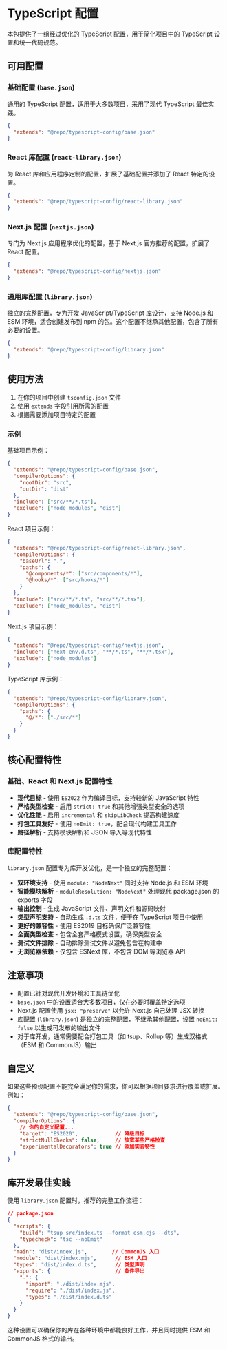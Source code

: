 # TypeScript 配置

本包提供了一组经过优化的 TypeScript 配置，用于简化项目中的 TypeScript 设置和统一代码规范。

## 可用配置

### 基础配置 (`base.json`)

通用的 TypeScript 配置，适用于大多数项目，采用了现代 TypeScript 最佳实践。

```json
{
  "extends": "@repo/typescript-config/base.json"
}
```

### React 库配置 (`react-library.json`)

为 React 库和应用程序定制的配置，扩展了基础配置并添加了 React 特定的设置。

```json
{
  "extends": "@repo/typescript-config/react-library.json"
}
```

### Next.js 配置 (`nextjs.json`)

专门为 Next.js 应用程序优化的配置，基于 Next.js 官方推荐的配置，扩展了 React 配置。

```json
{
  "extends": "@repo/typescript-config/nextjs.json"
}
```

### 通用库配置 (`library.json`)

独立的完整配置，专为开发 JavaScript/TypeScript 库设计，支持 Node.js 和 ESM 环境，适合创建发布到 npm 的包。这个配置不继承其他配置，包含了所有必要的设置。

```json
{
  "extends": "@repo/typescript-config/library.json"
}
```

## 使用方法

1. 在你的项目中创建 `tsconfig.json` 文件
2. 使用 `extends` 字段引用所需的配置
3. 根据需要添加项目特定的配置

### 示例

基础项目示例：
```json
{
  "extends": "@repo/typescript-config/base.json",
  "compilerOptions": {
    "rootDir": "src",
    "outDir": "dist"
  },
  "include": ["src/**/*.ts"],
  "exclude": ["node_modules", "dist"]
}
```

React 项目示例：
```json
{
  "extends": "@repo/typescript-config/react-library.json",
  "compilerOptions": {
    "baseUrl": ".",
    "paths": {
      "@components/*": ["src/components/*"],
      "@hooks/*": ["src/hooks/*"]
    }
  },
  "include": ["src/**/*.ts", "src/**/*.tsx"],
  "exclude": ["node_modules", "dist"]
}
```

Next.js 项目示例：
```json
{
  "extends": "@repo/typescript-config/nextjs.json",
  "include": ["next-env.d.ts", "**/*.ts", "**/*.tsx"],
  "exclude": ["node_modules"]
}
```

TypeScript 库示例：
```json
{
  "extends": "@repo/typescript-config/library.json",
  "compilerOptions": {
    "paths": {
      "@/*": ["./src/*"]
    }
  }
}
```

## 核心配置特性

### 基础、React 和 Next.js 配置特性
- **现代目标** - 使用 `ES2022` 作为编译目标，支持较新的 JavaScript 特性
- **严格类型检查** - 启用 `strict: true` 和其他增强类型安全的选项
- **优化性能** - 启用 `incremental` 和 `skipLibCheck` 提高构建速度
- **打包工具友好** - 使用 `noEmit: true`，配合现代构建工具工作
- **路径解析** - 支持模块解析和 JSON 导入等现代特性

### 库配置特性

`library.json` 配置专为库开发优化，是一个独立的完整配置：

- **双环境支持** - 使用 `module: "NodeNext"` 同时支持 Node.js 和 ESM 环境
- **智能模块解析** - `moduleResolution: "NodeNext"` 处理现代 package.json 的 exports 字段
- **输出控制** - 生成 JavaScript 文件、声明文件和源码映射
- **类型声明支持** - 自动生成 `.d.ts` 文件，便于在 TypeScript 项目中使用
- **更好的兼容性** - 使用 ES2019 目标确保广泛兼容性
- **全面类型检查** - 包含全套严格模式设置，确保类型安全
- **测试文件排除** - 自动排除测试文件以避免包含在构建中
- **无浏览器依赖** - 仅包含 ESNext 库，不包含 DOM 等浏览器 API

## 注意事项

- 配置已针对现代开发环境和工具链优化
- `base.json` 中的设置适合大多数项目，仅在必要时覆盖特定选项
- Next.js 配置使用 `jsx: "preserve"` 以允许 Next.js 自己处理 JSX 转换
- 库配置 (`library.json`) 是独立的完整配置，不继承其他配置，设置 `noEmit: false` 以生成可发布的输出文件
- 对于库开发，通常需要配合打包工具（如 tsup、Rollup 等）生成双格式（ESM 和 CommonJS）输出

## 自定义

如果这些预设配置不能完全满足你的需求，你可以根据项目要求进行覆盖或扩展。例如：

```json
{
  "extends": "@repo/typescript-config/base.json",
  "compilerOptions": {
    // 你的自定义配置...
    "target": "ES2020",            // 降级目标
    "strictNullChecks": false,     // 放宽某些严格检查
    "experimentalDecorators": true // 添加实验特性
  }
}
```

## 库开发最佳实践

使用 `library.json` 配置时，推荐的完整工作流程：

```json
// package.json
{
  "scripts": {
    "build": "tsup src/index.ts --format esm,cjs --dts",
    "typecheck": "tsc --noEmit"
  },
  "main": "dist/index.js",        // CommonJS 入口
  "module": "dist/index.mjs",      // ESM 入口
  "types": "dist/index.d.ts",      // 类型声明
  "exports": {                     // 条件导出
    ".": {
      "import": "./dist/index.mjs",
      "require": "./dist/index.js",
      "types": "./dist/index.d.ts"
    }
  }
}
```

这种设置可以确保你的库在各种环境中都能良好工作，并且同时提供 ESM 和 CommonJS 格式的输出。 